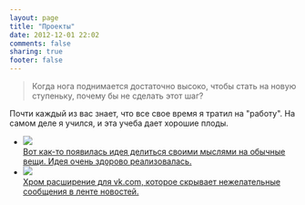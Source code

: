 ```yaml
---
layout: page
title: "Проекты"
date: 2012-12-01 22:02
comments: false
sharing: true
footer: false
---
```


>Когда нога поднимается достаточно высоко, чтобы стать на новую ступеньку, почему бы не сделать этот шаг?

Почти каждый из вас знает, что все свое время я тратил на "работу". На самом деле я учился, и эта учеба дает хорошие плоды.

<ul id="projects">
	<li class="project">
		<a class="ownblog" href="https://bitbucket.org/longlime/evgen.zhlobo.info">
			<img src="images/projects/ownblog.png">
			<div class="description">Вот как-то появилась идея делиться своими мыслями на обычные вещи. Идея очень здорово реализовалась.</div>
		</a>
	</li>
	<li class="project">
		<a class="vkleaner" href="https://github.com/EvgenyZhlobo/vkleaner">
			<img src="images/projects/vkleaner.jpg">
			<div class="description">Хром расширение для vk.com, которое скрывает нежелательные сообщения в ленте новостей.</div>
		</a>
	</li>
</ul>
